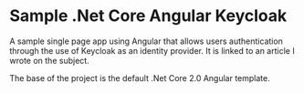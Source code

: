 # Sample .Net Core Angular Keycloak
A sample single page app using Angular that allows users authentication through the use of Keycloak as an identity provider.
It is linked to an article I wrote on the subject.

The base of the project is the default .Net Core 2.0 Angular template.
